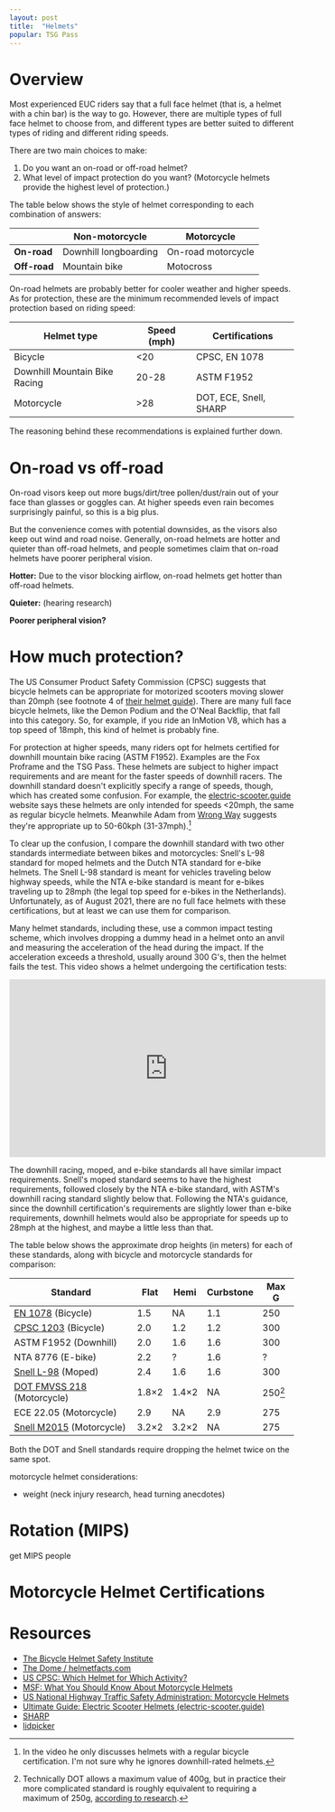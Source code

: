 ```yaml
---
layout: post
title:  "Helmets"
popular: TSG Pass
---
```


# Overview

Most experienced EUC riders say that a full face helmet (that is, a helmet with
a chin bar) is the way to go. However, there are multiple types of full face
helmet to choose from, and different types are better suited to different types
of riding and different riding speeds.

There are two main choices to make:

1. Do you want an on-road or off-road helmet?
1. What level of impact protection do you want? (Motorcycle helmets provide the
   highest level of protection.)

The table below shows the style of helmet corresponding to each combination of
answers:

| | Non-motorcycle | Motorcycle |
|-|----------------|------------|
| **On-road** | Downhill longboarding | On-road motorcycle |
| **Off-road** | Mountain bike | Motocross |

On-road helmets are probably better for cooler weather and higher speeds. As for
protection, these are the minimum recommended levels of impact protection based
on riding speed:

| Helmet type | Speed (mph) | Certifications |
| ----------- | ----------- | -------------- |
| Bicycle | <20 | CPSC, EN 1078 |
| Downhill Mountain Bike Racing | 20-28 | ASTM F1952 |
| Motorcycle | >28 | DOT, ECE, Snell, SHARP |

The reasoning behind these recommendations is explained further down.

# On-road vs off-road

On-road visors keep out more bugs/dirt/tree pollen/dust/rain out of your face
than glasses or goggles can. At higher speeds even rain becomes surprisingly
painful, so this is a big plus.

But the convenience comes with potential downsides, as the visors also keep out
wind and road noise. Generally, on-road helmets are hotter and quieter than
off-road helmets, and people sometimes claim that on-road helmets have poorer
peripheral vision.

**Hotter:** Due to the visor blocking airflow, on-road helmets get hotter than
off-road helmets.
  
**Quieter:** (hearing research)

**Poorer peripheral vision?**

# How much protection?

The US Consumer Product Safety Commission (CPSC) suggests that bicycle helmets
can be appropriate for motorized scooters moving slower than 20mph (see footnote
4 of [their helmet
guide](https://www.cpsc.gov/safety-education/safety-guides/sports-fitness-and-recreation-bicycles/which-helmet-which-activity)). There
are many full face bicycle helmets, like the Demon Podium and the O'Neal
Backflip, that fall into this category. So, for example, if you ride an InMotion
V8, which has a top speed of 18mph, this kind of helmet is probably fine.

For protection at higher speeds, many riders opt for helmets certified for
downhill mountain bike racing (ASTM F1952). Examples are the Fox Proframe and
the TSG Pass. These helmets are subject to higher impact requirements and are
meant for the faster speeds of downhill racers. The downhill standard doesn't
explicitly specify a range of speeds, though, which has created some
confusion. For example, the
[electric-scooter.guide](https://electric-scooter.guide/safety/ultimate-guide-electric-scooter-helmets/)
website says these helmets are only intended for speeds <20mph, the same as
regular bicycle helmets. Meanwhile Adam from [Wrong
Way](https://www.youtube.com/watch?v=ppD9gOEudcw&t=274s) suggests they're
appropriate up to 50-60kph (31-37mph).[^wrongway]

[^wrongway]: In the video he only discusses helmets with a regular bicycle
    certification. I'm not sure why he ignores downhill-rated helmets.
	
To clear up the confusion, I compare the downhill standard with two other
standards intermediate between bikes and motorcycles: Snell's L-98 standard for
moped helmets and the Dutch NTA standard for e-bike helmets. The Snell L-98
standard is meant for vehicles traveling below highway speeds, while the NTA
e-bike standard is meant for e-bikes traveling up to 28mph (the legal top speed
for e-bikes in the Netherlands). Unfortunately, as of August 2021, there are no
full face helmets with these certifications, but at least we can use them for
comparison.

Many helmet standards, including these, use a common impact testing scheme,
which involves dropping a dummy head in a helmet onto an anvil and measuring the
acceleration of the head during the impact. If the acceleration exceeds a
threshold, usually around 300 G's, then the helmet fails the test. This video
shows a helmet undergoing the certification tests:

<iframe width="560" height="315" src="https://www.youtube.com/embed/Oq0BrxVgjEM" title="YouTube video player" frameborder="0" allow="accelerometer; autoplay; clipboard-write; encrypted-media; gyroscope; picture-in-picture" allowfullscreen></iframe>

The downhill racing, moped, and e-bike standards all have similar impact
requirements. Snell's moped standard seems to have the highest requirements,
followed closely by the NTA e-bike standard, with ASTM's downhill racing
standard slightly below that. Following the NTA's guidance, since the downhill
certification's requirements are slightly lower than e-bike requirements,
downhill helmets would also be appropriate for speeds up to 28mph at the
highest, and maybe a little less than that.

The table below shows the approximate drop heights (in meters) for each of these
standards, along with bicycle and motorcycle standards for comparison:

| Standard | Flat | Hemi | Curbstone | Max G |
| -------- | ---- | ---- | --------- | ----- |
| [EN 1078](http://js-cct.com/upfile/file/20170901/20170901103322_54247.pdf) (Bicycle) | 1.5 | NA | 1.1 | 250 |
| [CPSC 1203](https://www.govinfo.gov/content/pkg/CFR-2012-title16-vol2/pdf/CFR-2012-title16-vol2-part1203.pdf) (Bicycle) | 2.0 | 1.2 | 1.2 | 300 |
| ASTM F1952 (Downhill) | 2.0 | 1.6 | 1.6 | 300 |
| NTA 8776 (E-bike) | 2.2 | ? | 1.6 | ? |
| [Snell L-98](https://smf.org/standards/l98/L98Std.pdf) (Moped) | 2.4 | 1.6 | 1.6 | 300 |
| [DOT FMVSS 218](https://www.govinfo.gov/content/pkg/CFR-2011-title49-vol6/pdf/CFR-2011-title49-vol6-sec571-218.pdf) (Motorcycle) | 1.8×2 | 1.4×2 | NA | 250[^dot] |
| ECE 22.05 (Motorcycle) | 2.9 | NA | 2.9 | 275 |
| [Snell M2015](https://smf.org/standards/m/2015/M2015FinalFinal.pdf) (Motorcycle) | 3.2×2 | 3.2×2 | NA | 275 |

[^dot]: Technically DOT allows a maximum value of 400g, but in practice their
    more complicated standard is roughly equivalent to requiring a maximum of
    250g, [according to
    research](https://www.6dhelmets.com/wp-content/uploads/2016/06/Comparison-of-test-standards.pdf).
	
Both the DOT and Snell standards require dropping the helmet twice on the same spot.

motorcycle helmet considerations:

- weight (neck injury research, head turning anecdotes)

<!-- recommendations: Kali ... (motocross style), Klim Krios (dual-sport style), Steelbird Air 2 -->

# Rotation (MIPS)

get MIPS people

# Motorcycle Helmet Certifications

<!-- Snell has been criticized for requirements that ... bulky, so DOT and ECE are -->
<!-- probably the more relevant standards for EUCs. -->

# Resources

- [The Bicycle Helmet Safety Institute](https://www.helmets.org)
- [The Dome / helmetfacts.com](https://www.helmetfacts.com)
- [US CPSC: Which Helmet for Which
  Activity?](https://www.cpsc.gov/safety-education/safety-guides/sports-fitness-and-recreation-bicycles/which-helmet-which-activity)
- [MSF: What You Should Know About Motorcycle
    Helmets](https://www.msf-usa.org/downloads/helmet_csi.pdf)
- [US National Highway Traffic Safety Administration: Motorcycle
  Helmets](https://www.nhtsa.gov/people/injury/pedbimot/NoMigrate/Mcfol2.pdf)
- [Ultimate Guide: Electric Scooter Helmets
  (electric-scooter.guide)](https://electric-scooter.guide/safety/ultimate-guide-electric-scooter-helmets/)
- [SHARP](https://sharp.dft.gov.uk/)
- [lidpicker](https://www.lidpicker.com/)
